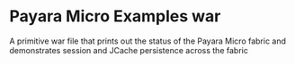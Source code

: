# Payara Micro Examples war

A primitive war file that prints out the status of the Payara Micro fabric and demonstrates session and JCache persistence across the fabric
